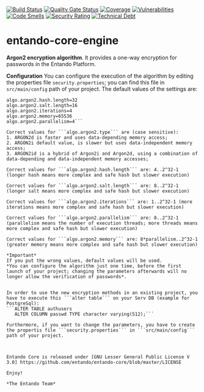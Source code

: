 [![Build Status](https://img.shields.io/endpoint?url=https%3A%2F%2Fstatusbadge-jx.apps.serv.run%2Fentando%2Fentando-engine)](https://github.com/entando/devops-results/tree/logs/jenkins-x/logs/entando/entando-engine/master)
[![Quality Gate Status](https://sonarcloud.io/api/project_badges/measure?project=entando_entando-engine&metric=alert_status)](https://sonarcloud.io/dashboard?id=entando_entando-engine)
[![Coverage](https://sonarcloud.io/api/project_badges/measure?project=entando_entando-engine&metric=coverage)](https://entando.github.io/devops-results/entando-engine/master/jacoco/index.html)
[![Vulnerabilities](https://sonarcloud.io/api/project_badges/measure?project=entando_entando-engine&metric=vulnerabilities)](https://entando.github.io/devops-results/entando-engine/master/dependency-check-report.html)
[![Code Smells](https://sonarcloud.io/api/project_badges/measure?project=entando_entando-engine&metric=code_smells)](https://sonarcloud.io/dashboard?id=entando_entando-engine)
[![Security Rating](https://sonarcloud.io/api/project_badges/measure?project=entando_entando-engine&metric=security_rating)](https://sonarcloud.io/dashboard?id=entando_entando-engine)
[![Technical Debt](https://sonarcloud.io/api/project_badges/measure?project=entando_entando-engine&metric=sqale_index)](https://sonarcloud.io/dashboard?id=entando_entando-engine)

entando-core-engine
============

**Argon2 encryption algorithm**.
It provides a one-way encryption for passwords in the Entando Platform.


**Configuration**
You can configure the execution of the algorithm by editing the properties file ```security.properties```; you can find this file in ```src/main/config``` path of your project.
The default values of the settings are:

```algo.argon2.type=ARGON2i
algo.argon2.hash.length=32
algo.argon2.salt.length=16
algo.argon2.iterations=4
algo.argon2.memory=65536
algo.argon2.parallelism=4```

Correct values for ```algo.argon2.type``` are (case sensitive):
1. ARGON2d is faster and uses data-depending memory access;
2. ARGON2i default value, is slower but uses data-independent memory access;
3. ARGON2id is a hybrid of Argon2i and Argon2d, using a combination of data-depending and data-independent memory accesses;

Correct values for ```algo.argon2.hash.length``` are: 4..2^32-1 (longer hash means more complex and safe hash but slower execution)

Correct values for ```algo.argon2.salt.length``` are: 8..2^32-1 (longer salt means more complex and safe hash but slower execution)

Correct values for ```algo.argon2.iterations``` are: 1..2^32-1 (more iterations means more complex and safe hash but slower execution)

Correct values for ```algo.argon2.parallelism``` are: 8..2^32-1 (parallelism means the number of execution threads; more threads means more complex and safe hash but slower execution)

Correct values for ```algo.argon2.memory``` are: 8*parallelism..2^32-1 (greater memory means more complex and safe hash but slower execution)

*Important*
If you put the wrong values, default values will be used.
*You can configure the algorithm just one time, before the first launch of your project; changing the parameters afterwards will no longer allow the verification of passwords*.


In order to use the new encryption methods in an existing project, you have to execute this ```alter table``` on your Serv DB (example for PostgreSql):
```ALTER TABLE authusers
   ALTER COLUMN passwd TYPE character varying(512);```

Furthermore, if you want to change the parameters, you have to create the propertis file ```security.properties``` in ```src/main/config``` path of your project.



Entando Core is released under [GNU Lesser General Public License V 3.0] https://github.com/entando/entando-core/blob/master/LICENSE

Enjoy!

*The Entando Team*
